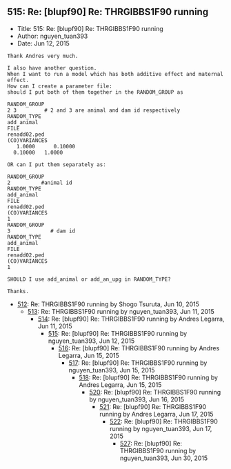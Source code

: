 ## 515: Re: [blupf90] Re: THRGIBBS1F90 running

- Title: 515: Re: [blupf90] Re: THRGIBBS1F90 running
- Author: nguyen_tuan393
- Date: Jun 12, 2015
```
Thank Andres very much.

I also have another question.
When I want to run a model which has both additive effect and maternal effect.
How can I create a parameter file:
should I put both of them together in the RANDOM_GROUP as

RANDOM_GROUP
2 3			# 2 and 3 are animal and dam id respectively
RANDOM_TYPE
add_animal
FILE
renadd02.ped
(CO)VARIANCES
   1.0000      0.10000	  
  0.10000	1.0000

OR can I put them separately as:

RANDOM_GROUP
2		   #animal id
RANDOM_TYPE
add_animal
FILE
renadd02.ped
(CO)VARIANCES
1
RANDOM_GROUP
3		      # dam id
RANDOM_TYPE
add_animal
FILE
renadd02.ped
(CO)VARIANCES
1

SHOULD I use add_animal or add_an_upg in RANDOM_TYPE?

Thanks.
```

- [512](0512.md): Re: THRGIBBS1F90 running by Shogo Tsuruta, Jun 10, 2015
    - [513](0513.md): Re: THRGIBBS1F90 running by nguyen_tuan393, Jun 11, 2015
        - [514](0514.md): Re: [blupf90] Re: THRGIBBS1F90 running by Andres Legarra, Jun 11, 2015
            - [515](0515.md): Re: [blupf90] Re: THRGIBBS1F90 running by nguyen_tuan393, Jun 12, 2015
                - [516](0516.md): Re: [blupf90] Re: THRGIBBS1F90 running by Andres Legarra, Jun 15, 2015
                    - [517](0517.md): Re: [blupf90] Re: THRGIBBS1F90 running by nguyen_tuan393, Jun 15, 2015
                        - [518](0518.md): Re: [blupf90] Re: THRGIBBS1F90 running by Andres Legarra, Jun 15, 2015
                            - [520](0520.md): Re: [blupf90] Re: THRGIBBS1F90 running by nguyen_tuan393, Jun 16, 2015
                                - [521](0521.md): Re: [blupf90] Re: THRGIBBS1F90 running by Andres Legarra, Jun 17, 2015
                                    - [522](0522.md): Re: [blupf90] Re: THRGIBBS1F90 running by nguyen_tuan393, Jun 17, 2015
                                        - [527](0527.md): Re: [blupf90] Re: THRGIBBS1F90 running by nguyen_tuan393, Jun 30, 2015
